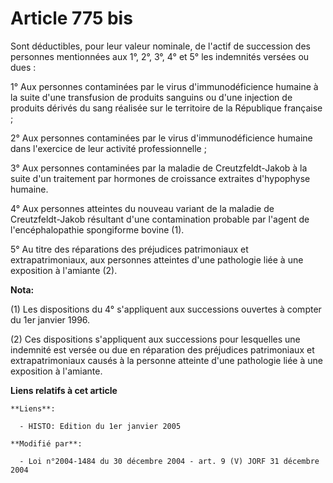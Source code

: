 # Article 775 bis

Sont déductibles, pour leur valeur nominale, de l'actif de succession des personnes mentionnées aux 1°, 2°, 3°, 4° et 5° les
indemnités versées ou dues :

1° Aux personnes contaminées par le virus d'immunodéficience humaine à la suite d'une transfusion de produits sanguins ou
d'une injection de produits dérivés du sang réalisée sur le territoire de la République française ;

2° Aux personnes contaminées par le virus d'immunodéficience humaine dans l'exercice de leur activité professionnelle ;

3° Aux personnes contaminées par la maladie de Creutzfeldt-Jakob à la suite d'un traitement par hormones de croissance
extraites d'hypophyse humaine.

4° Aux personnes atteintes du nouveau variant de la maladie de Creutzfeldt-Jakob résultant d'une contamination probable par
l'agent de l'encéphalopathie spongiforme bovine (1).

5° Au titre des réparations des préjudices patrimoniaux et extrapatrimoniaux, aux personnes atteintes d'une pathologie liée à
une exposition à l'amiante (2).

**Nota:**

(1) Les dispositions du 4° s'appliquent aux successions ouvertes à compter du 1er janvier 1996.

(2) Ces dispositions s'appliquent aux successions pour lesquelles une indemnité est versée ou due en réparation des
préjudices patrimoniaux et extrapatrimoniaux causés à la personne atteinte d'une pathologie liée à une exposition à
l'amiante.

**Liens relatifs à cet article**

	**Liens**:

	  - HISTO: Edition du 1er janvier 2005

	**Modifié par**:

	  - Loi n°2004-1484 du 30 décembre 2004 - art. 9 (V) JORF 31 décembre 2004
